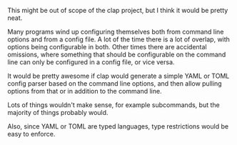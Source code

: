 This might be out of scope of the clap project, but I think it would be pretty neat.

Many programs wind up configuring themselves both from command line options and from a config file. A lot of the time there is a lot of overlap, with options being configurable in both. Other times there are accidental omissions, where something that should be configurable on the command line can only be configured in a config file, or vice versa.

It would be pretty awesome if clap would generate a simple YAML or TOML config parser based on the command line options, and then allow pulling options from that or in addition to the command line.

Lots of things wouldn't make sense, for example subcommands, but the majority of things probably would.

Also, since YAML or TOML are typed languages, type restrictions would be easy to enforce.
